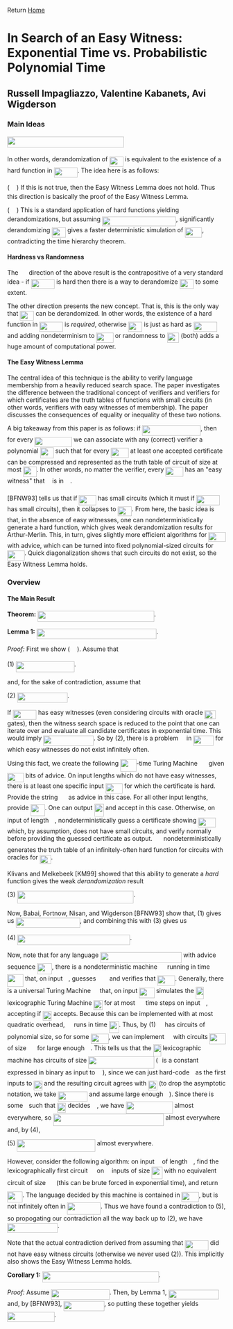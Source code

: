 Return [Home](https://matthewkatzman.github.io/notes/notes.html)

# In Search of an Easy Witness: Exponential Time vs. Probabilistic Polynomial Time

## Russell Impagliazzo, Valentine Kabanets, Avi Wigderson

### Main Ideas

#### <img src="/notes/papers/tex/b560ff2705f21960f31f0200a056e607.svg?invert_in_darkmode&sanitize=true" align=middle width=268.58288655pt height=24.65753399999998pt/>

In other words, derandomization of <img src="/notes/papers/tex/ba007d1b3734900f1caf239e9617b838.svg?invert_in_darkmode&sanitize=true" align=middle width=32.23728584999999pt height=22.55708729999998pt/> is equivalent to the existence of a hard function in <img src="/notes/papers/tex/3262497f78af8a499e76e85f7bdb9422.svg?invert_in_darkmode&sanitize=true" align=middle width=54.42894764999999pt height=22.55708729999998pt/>.  The idea here is as follows:

(<img src="/notes/papers/tex/777d001ea1ec5971b67bb546ed760f97.svg?invert_in_darkmode&sanitize=true" align=middle width=16.43840384999999pt height=14.15524440000002pt/>) If this is not true, then the Easy Witness Lemma does not hold.  Thus this direction is basically the proof of the Easy Witness Lemma.

(<img src="/notes/papers/tex/bd9e3b94a2cd2f370d50ece113f7b316.svg?invert_in_darkmode&sanitize=true" align=middle width=16.43840384999999pt height=14.15524440000002pt/>) This is a standard application of hard functions yielding derandomizations, but assuming <img src="/notes/papers/tex/525986dc5b84a8968c8c8655d1e89fb7.svg?invert_in_darkmode&sanitize=true" align=middle width=170.1359583pt height=22.55708729999998pt/>, significantly derandomizing <img src="/notes/papers/tex/ba007d1b3734900f1caf239e9617b838.svg?invert_in_darkmode&sanitize=true" align=middle width=32.23728584999999pt height=22.55708729999998pt/> gives a faster deterministic simulation of <img src="/notes/papers/tex/0fa7e1e4059a89859c4afd74d72979f5.svg?invert_in_darkmode&sanitize=true" align=middle width=39.634494899999986pt height=22.55708729999998pt/>, contradicting the time hierarchy theorem.

#### Hardness vs Randomness

The <img src="/notes/papers/tex/bd9e3b94a2cd2f370d50ece113f7b316.svg?invert_in_darkmode&sanitize=true" align=middle width=16.43840384999999pt height=14.15524440000002pt/> direction of the above result is the contrapositive of a very standard idea - if <img src="/notes/papers/tex/3262497f78af8a499e76e85f7bdb9422.svg?invert_in_darkmode&sanitize=true" align=middle width=54.42894764999999pt height=22.55708729999998pt/> is hard then there is a way to derandomize <img src="/notes/papers/tex/ba007d1b3734900f1caf239e9617b838.svg?invert_in_darkmode&sanitize=true" align=middle width=32.23728584999999pt height=22.55708729999998pt/> to some extent.

The other direction presents the new concept.  That is, this is the only way that <img src="/notes/papers/tex/ba007d1b3734900f1caf239e9617b838.svg?invert_in_darkmode&sanitize=true" align=middle width=32.23728584999999pt height=22.55708729999998pt/> can be derandomized.  In other words, the existence of a hard function in <img src="/notes/papers/tex/3262497f78af8a499e76e85f7bdb9422.svg?invert_in_darkmode&sanitize=true" align=middle width=54.42894764999999pt height=22.55708729999998pt/> is *required*, otherwise <img src="/notes/papers/tex/ba007d1b3734900f1caf239e9617b838.svg?invert_in_darkmode&sanitize=true" align=middle width=32.23728584999999pt height=22.55708729999998pt/> is just as hard as <img src="/notes/papers/tex/3262497f78af8a499e76e85f7bdb9422.svg?invert_in_darkmode&sanitize=true" align=middle width=54.42894764999999pt height=22.55708729999998pt/> and adding nondeterminism to <img src="/notes/papers/tex/1badc9c9493a0421ec689d7633f092e8.svg?invert_in_darkmode&sanitize=true" align=middle width=39.29203574999999pt height=22.55708729999998pt/> or randomness to <img src="/notes/papers/tex/93d804881a17daf5af04dfd29bae3c5b.svg?invert_in_darkmode&sanitize=true" align=middle width=27.716759399999994pt height=22.55708729999998pt/> (both) adds a huge amount of computational power.

#### The Easy Witness Lemma

The central idea of this technique is the ability to verify language membership from a heavily reduced search space.  The paper investigates the difference between the traditional concept of verifiers and verifiers for which certificates are the truth tables of functions with small circuits (in other words, verifiers with easy witnesses of membership).  The paper discusses the consequences of equality or inequality of these two notions.

A big takeaway from this paper is as follows: if <img src="/notes/papers/tex/77fc0a70b06f5a122e80d7a9dd446aa7.svg?invert_in_darkmode&sanitize=true" align=middle width=134.69101634999998pt height=24.65753399999998pt/>, then for every <img src="/notes/papers/tex/192ad4ff2d53a3ec021edaa9374abad4.svg?invert_in_darkmode&sanitize=true" align=middle width=85.70732774999999pt height=22.55708729999998pt/> we can associate with any (correct) verifier a polynomial <img src="/notes/papers/tex/c62c4d1f4cea69da63734be038d89dea.svg?invert_in_darkmode&sanitize=true" align=middle width=30.92287604999999pt height=24.65753399999998pt/> such that for every <img src="/notes/papers/tex/60cd4b11237e4bc3ddd5d01c0853f07d.svg?invert_in_darkmode&sanitize=true" align=middle width=40.67336789999999pt height=22.465723500000017pt/> at least one accepted certificate can be compressed and represented as the truth table of circuit of size at most <img src="/notes/papers/tex/c62c4d1f4cea69da63734be038d89dea.svg?invert_in_darkmode&sanitize=true" align=middle width=30.92287604999999pt height=24.65753399999998pt/>.  In other words, no matter the verifier, every <img src="/notes/papers/tex/60cd4b11237e4bc3ddd5d01c0853f07d.svg?invert_in_darkmode&sanitize=true" align=middle width=40.67336789999999pt height=22.465723500000017pt/> has an "easy witness" that <img src="/notes/papers/tex/332cc365a4987aacce0ead01b8bdcc0b.svg?invert_in_darkmode&sanitize=true" align=middle width=9.39498779999999pt height=14.15524440000002pt/> is in <img src="/notes/papers/tex/ddcb483302ed36a59286424aa5e0be17.svg?invert_in_darkmode&sanitize=true" align=middle width=11.18724254999999pt height=22.465723500000017pt/>.

\[BFNW93\] tells us that if <img src="/notes/papers/tex/0fa7e1e4059a89859c4afd74d72979f5.svg?invert_in_darkmode&sanitize=true" align=middle width=39.634494899999986pt height=22.55708729999998pt/> has small circuits (which it must if <img src="/notes/papers/tex/3262497f78af8a499e76e85f7bdb9422.svg?invert_in_darkmode&sanitize=true" align=middle width=54.42894764999999pt height=22.55708729999998pt/> has small circuits), then it collapses to <img src="/notes/papers/tex/ba007d1b3734900f1caf239e9617b838.svg?invert_in_darkmode&sanitize=true" align=middle width=32.23728584999999pt height=22.55708729999998pt/>.  From here, the basic idea is that, in the absence of easy witnesses, one can nondeterministically generate a hard function, which gives weak derandomization results for Arthur-Merlin.  This, in turn, gives slightly more efficient algorithms for <img src="/notes/papers/tex/0fa7e1e4059a89859c4afd74d72979f5.svg?invert_in_darkmode&sanitize=true" align=middle width=39.634494899999986pt height=22.55708729999998pt/> with advice, which can be turned into fixed polynomial-sized circuits for <img src="/notes/papers/tex/0fa7e1e4059a89859c4afd74d72979f5.svg?invert_in_darkmode&sanitize=true" align=middle width=39.634494899999986pt height=22.55708729999998pt/>.  Quick diagonalization shows that such circuits do not exist, so the Easy Witness Lemma holds.

### Overview

#### The Main Result

**Theorem:** <img src="/notes/papers/tex/9ff8b145b8b0b269a0062e64c43eb8d2.svg?invert_in_darkmode&sanitize=true" align=middle width=268.58288655pt height=24.65753399999998pt/>.

**Lemma 1:** <img src="/notes/papers/tex/7f79b4f287a32cefcea2d5bb0245b209.svg?invert_in_darkmode&sanitize=true" align=middle width=275.9800956pt height=24.65753399999998pt/>.

*Proof:* First we show (<img src="/notes/papers/tex/777d001ea1ec5971b67bb546ed760f97.svg?invert_in_darkmode&sanitize=true" align=middle width=16.43840384999999pt height=14.15524440000002pt/>).  Assume that 

(1) <img src="/notes/papers/tex/77fc0a70b06f5a122e80d7a9dd446aa7.svg?invert_in_darkmode&sanitize=true" align=middle width=134.69101634999998pt height=24.65753399999998pt/>.

and, for the sake of contradiction, assume that

(2) <img src="/notes/papers/tex/8de03f1ff93f09bbe377652be283542a.svg?invert_in_darkmode&sanitize=true" align=middle width=115.98105419999997pt height=22.831056599999986pt/>.

If <img src="/notes/papers/tex/3262497f78af8a499e76e85f7bdb9422.svg?invert_in_darkmode&sanitize=true" align=middle width=54.42894764999999pt height=22.55708729999998pt/> has easy witnesses (even considering circuits with oracle <img src="/notes/papers/tex/95d4aeb7638140fd70ba48c1d0a76c2d.svg?invert_in_darkmode&sanitize=true" align=middle width=25.890204449999988pt height=20.09134050000002pt/> gates), then the witness search space is reduced to the point that one can iterate over and evaluate all candidate certificates in exponential time.  This would imply <img src="/notes/papers/tex/d5b0955968ea3cad6274f10a34ac8d12.svg?invert_in_darkmode&sanitize=true" align=middle width=115.98105419999997pt height=22.55708729999998pt/>.  So by (2), there is a problem <img src="/notes/papers/tex/ddcb483302ed36a59286424aa5e0be17.svg?invert_in_darkmode&sanitize=true" align=middle width=11.18724254999999pt height=22.465723500000017pt/> in <img src="/notes/papers/tex/8d6516164fea0dbeb5f2d6a973eeefd9.svg?invert_in_darkmode&sanitize=true" align=middle width=47.032081799999986pt height=22.465723500000017pt/> for which easy witnesses do not exist infinitely often.

Using this fact, we create the following <img src="/notes/papers/tex/d68ffd33fdb660a33b5f4f61ed55160b.svg?invert_in_darkmode&sanitize=true" align=middle width=36.97176944999999pt height=29.190975000000005pt/>-time Turing Machine <img src="/notes/papers/tex/fb97d38bcc19230b0acd442e17db879c.svg?invert_in_darkmode&sanitize=true" align=middle width=17.73973739999999pt height=22.465723500000017pt/> given <img src="/notes/papers/tex/3f18d8f60c110e865571bba5ba67dcc6.svg?invert_in_darkmode&sanitize=true" align=middle width=38.17727759999999pt height=21.18721440000001pt/> bits of advice.  On input lengths which do not have easy witnesses, there is at least one specific input <img src="/notes/papers/tex/36e95cdc0bd5ff0a4db1e282cb0402b8.svg?invert_in_darkmode&sanitize=true" align=middle width=39.645998699999986pt height=22.465723500000017pt/> for which the certificate is hard.  Provide the string <img src="/notes/papers/tex/d0a62868544bbe8b43be9c0e7beb17cf.svg?invert_in_darkmode&sanitize=true" align=middle width=16.58683124999999pt height=21.18721440000001pt/> as advice in this case.  For all other input lengths, provide <img src="/notes/papers/tex/3de7c9704c3fdf394d3bbbd915894994.svg?invert_in_darkmode&sanitize=true" align=middle width=32.98915289999999pt height=26.76175259999998pt/>.  One can output <img src="/notes/papers/tex/5254e6ee076b978d5eb10b36ba83cffc.svg?invert_in_darkmode&sanitize=true" align=middle width=22.011217799999987pt height=28.92981300000002pt/> and accept in this case.  Otherwise, on input of length <img src="/notes/papers/tex/55a049b8f161ae7cfeb0197d75aff967.svg?invert_in_darkmode&sanitize=true" align=middle width=9.86687624999999pt height=14.15524440000002pt/>, nondeterministically guess a certificate showing <img src="/notes/papers/tex/60cd4b11237e4bc3ddd5d01c0853f07d.svg?invert_in_darkmode&sanitize=true" align=middle width=40.67336789999999pt height=22.465723500000017pt/> which, by assumption, does not have small circuits, and verify normally before providing the guessed certificate as output.  <img src="/notes/papers/tex/fb97d38bcc19230b0acd442e17db879c.svg?invert_in_darkmode&sanitize=true" align=middle width=17.73973739999999pt height=22.465723500000017pt/> nondeterministically generates the truth table of an infinitely-often hard function for circuits with oracles for <img src="/notes/papers/tex/95d4aeb7638140fd70ba48c1d0a76c2d.svg?invert_in_darkmode&sanitize=true" align=middle width=25.890204449999988pt height=20.09134050000002pt/>.

Klivans and Melkebeek \[KM99\] showed that this ability to generate a *hard* function gives the weak *derandomization* result

(3) <img src="/notes/papers/tex/4e86b8b0cd20852ec4ac817fc5b6f8c4.svg?invert_in_darkmode&sanitize=true" align=middle width=268.5137961pt height=28.92981300000002pt/>.

Now, Babai, Fortnow, Nisan, and Wigderson \[BFNW93\] show that, (1) gives us <img src="/notes/papers/tex/e9338db5ed13d5096e92191a285dca77.svg?invert_in_darkmode&sanitize=true" align=middle width=147.94430309999998pt height=22.55708729999998pt/>, and combining this with (3) gives us 

(4) <img src="/notes/papers/tex/213a7f85b1da5766cc913a0a8db53f80.svg?invert_in_darkmode&sanitize=true" align=middle width=260.0010995999999pt height=24.65753399999998pt/>.

Now, note that for any language <img src="/notes/papers/tex/dd48c7d3098a962704a9ae9c99fb5437.svg?invert_in_darkmode&sanitize=true" align=middle width=187.71830054999998pt height=24.65753399999998pt/> with advice sequence <img src="/notes/papers/tex/819c7cae4698d7e6622b092e0b0a12c5.svg?invert_in_darkmode&sanitize=true" align=middle width=34.07550464999999pt height=24.65753399999998pt/>, there is a nondeterministic machine <img src="/notes/papers/tex/f9c4988898e7f532b9f826a75014ed3c.svg?invert_in_darkmode&sanitize=true" align=middle width=14.99998994999999pt height=22.465723500000017pt/> running in time <img src="/notes/papers/tex/d68ffd33fdb660a33b5f4f61ed55160b.svg?invert_in_darkmode&sanitize=true" align=middle width=36.97176944999999pt height=29.190975000000005pt/> that, on input <img src="/notes/papers/tex/332cc365a4987aacce0ead01b8bdcc0b.svg?invert_in_darkmode&sanitize=true" align=middle width=9.39498779999999pt height=14.15524440000002pt/>, guesses <img src="/notes/papers/tex/15a9e6cb779720a41451837d42e46a8e.svg?invert_in_darkmode&sanitize=true" align=middle width=23.322070199999988pt height=14.15524440000002pt/> and verifies that <img src="/notes/papers/tex/60cd4b11237e4bc3ddd5d01c0853f07d.svg?invert_in_darkmode&sanitize=true" align=middle width=40.67336789999999pt height=22.465723500000017pt/>.  Generally, there is a universal Turing Machine <img src="/notes/papers/tex/6bac6ec50c01592407695ef84f457232.svg?invert_in_darkmode&sanitize=true" align=middle width=13.01596064999999pt height=22.465723500000017pt/> that, on input <img src="/notes/papers/tex/507fea80923da3e770e126ce607dd7d6.svg?invert_in_darkmode&sanitize=true" align=middle width=35.14953089999999pt height=24.65753399999998pt/> simulates the <img src="/notes/papers/tex/2816079e0c533ee8a8148e5215141fe3.svg?invert_in_darkmode&sanitize=true" align=middle width=18.06055514999999pt height=27.91243950000002pt/> lexicographic Turing Machine <img src="/notes/papers/tex/e8a87898efc00bd6e44ae2c7edcfcd1c.svg?invert_in_darkmode&sanitize=true" align=middle width=20.598413549999993pt height=22.465723500000017pt/> for at most <img src="/notes/papers/tex/f8f25e4580c418a51dc556db0d8d2b93.svg?invert_in_darkmode&sanitize=true" align=middle width=16.34523329999999pt height=21.839370299999988pt/> time steps on input <img src="/notes/papers/tex/332cc365a4987aacce0ead01b8bdcc0b.svg?invert_in_darkmode&sanitize=true" align=middle width=9.39498779999999pt height=14.15524440000002pt/>, accepting if <img src="/notes/papers/tex/e8a87898efc00bd6e44ae2c7edcfcd1c.svg?invert_in_darkmode&sanitize=true" align=middle width=20.598413549999993pt height=22.465723500000017pt/> accepts.  Because this can be implemented with at most quadratic overhead, <img src="/notes/papers/tex/6bac6ec50c01592407695ef84f457232.svg?invert_in_darkmode&sanitize=true" align=middle width=13.01596064999999pt height=22.465723500000017pt/> runs in time <img src="/notes/papers/tex/d28295e60fcb6a3ca543858aaf794ac9.svg?invert_in_darkmode&sanitize=true" align=middle width=22.89777929999999pt height=26.76175259999998pt/>.  Thus, by (1) <img src="/notes/papers/tex/6bac6ec50c01592407695ef84f457232.svg?invert_in_darkmode&sanitize=true" align=middle width=13.01596064999999pt height=22.465723500000017pt/> has circuits of polynomial size, so for some <img src="/notes/papers/tex/b9798a6be0b063a31e64e1c3b8d0988c.svg?invert_in_darkmode&sanitize=true" align=middle width=41.03867954999999pt height=22.831056599999986pt/>, we can implement <img src="/notes/papers/tex/6bac6ec50c01592407695ef84f457232.svg?invert_in_darkmode&sanitize=true" align=middle width=13.01596064999999pt height=22.465723500000017pt/> with circuits <img src="/notes/papers/tex/472992d46a71981edd1dea7c131bd026.svg?invert_in_darkmode&sanitize=true" align=middle width=37.135200299999994pt height=24.65753399999998pt/> of size <img src="/notes/papers/tex/caffed0f63065b42501fe6d23e50bbf9.svg?invert_in_darkmode&sanitize=true" align=middle width=17.132905349999987pt height=27.91243950000002pt/> for large enough <img src="/notes/papers/tex/55a049b8f161ae7cfeb0197d75aff967.svg?invert_in_darkmode&sanitize=true" align=middle width=9.86687624999999pt height=14.15524440000002pt/>.  This tells us that the <img src="/notes/papers/tex/2816079e0c533ee8a8148e5215141fe3.svg?invert_in_darkmode&sanitize=true" align=middle width=18.06055514999999pt height=27.91243950000002pt/> lexicographic machine has circuits of size <img src="/notes/papers/tex/821c27d68262b44c38cf41f0e79f2a18.svg?invert_in_darkmode&sanitize=true" align=middle width=151.14335279999997pt height=27.94539330000001pt/> (<img src="/notes/papers/tex/77a3b857d53fb44e33b53e4c8b68351a.svg?invert_in_darkmode&sanitize=true" align=middle width=5.663225699999989pt height=21.68300969999999pt/> is a constant expressed in binary as input to <img src="/notes/papers/tex/6bac6ec50c01592407695ef84f457232.svg?invert_in_darkmode&sanitize=true" align=middle width=13.01596064999999pt height=22.465723500000017pt/>), since we can just hard-code <img src="/notes/papers/tex/77a3b857d53fb44e33b53e4c8b68351a.svg?invert_in_darkmode&sanitize=true" align=middle width=5.663225699999989pt height=21.68300969999999pt/> as the first inputs to <img src="/notes/papers/tex/269df1b24837e284ec791de3ae768620.svg?invert_in_darkmode&sanitize=true" align=middle width=19.87487204999999pt height=22.465723500000017pt/> and the resulting circuit agrees with <img src="/notes/papers/tex/e8a87898efc00bd6e44ae2c7edcfcd1c.svg?invert_in_darkmode&sanitize=true" align=middle width=20.598413549999993pt height=22.465723500000017pt/> (to drop the asymptotic notation, we take <img src="/notes/papers/tex/10e6efdabaa434b75fda9d534d66ecac.svg?invert_in_darkmode&sanitize=true" align=middle width=67.85935694999998pt height=22.831056599999986pt/> and assume large enough <img src="/notes/papers/tex/55a049b8f161ae7cfeb0197d75aff967.svg?invert_in_darkmode&sanitize=true" align=middle width=9.86687624999999pt height=14.15524440000002pt/>).  Since there is some <img src="/notes/papers/tex/77a3b857d53fb44e33b53e4c8b68351a.svg?invert_in_darkmode&sanitize=true" align=middle width=5.663225699999989pt height=21.68300969999999pt/> such that <img src="/notes/papers/tex/e8a87898efc00bd6e44ae2c7edcfcd1c.svg?invert_in_darkmode&sanitize=true" align=middle width=20.598413549999993pt height=22.465723500000017pt/> decides <img src="/notes/papers/tex/ddcb483302ed36a59286424aa5e0be17.svg?invert_in_darkmode&sanitize=true" align=middle width=11.18724254999999pt height=22.465723500000017pt/>, we have <img src="/notes/papers/tex/96220ab4de9e9a9db5118000767ca285.svg?invert_in_darkmode&sanitize=true" align=middle width=108.26209019999999pt height=27.94539330000001pt/> almost everywhere, so <img src="/notes/papers/tex/afd1d9bc915366f5445b3824dde604b9.svg?invert_in_darkmode&sanitize=true" align=middle width=255.34126034999997pt height=27.94539330000001pt/> almost everywhere and, by (4),

(5) <img src="/notes/papers/tex/eb81fac0175f1014da70e12ca2ad5bf6.svg?invert_in_darkmode&sanitize=true" align=middle width=180.54488924999998pt height=27.94539330000001pt/> almost everywhere.

However, consider the following algorithm: on input <img src="/notes/papers/tex/332cc365a4987aacce0ead01b8bdcc0b.svg?invert_in_darkmode&sanitize=true" align=middle width=9.39498779999999pt height=14.15524440000002pt/> of length <img src="/notes/papers/tex/55a049b8f161ae7cfeb0197d75aff967.svg?invert_in_darkmode&sanitize=true" align=middle width=9.86687624999999pt height=14.15524440000002pt/>, find the lexicographically first circuit <img src="/notes/papers/tex/9b325b9e31e85137d1de765f43c0f8bc.svg?invert_in_darkmode&sanitize=true" align=middle width=12.92464304999999pt height=22.465723500000017pt/> on <img src="/notes/papers/tex/55a049b8f161ae7cfeb0197d75aff967.svg?invert_in_darkmode&sanitize=true" align=middle width=9.86687624999999pt height=14.15524440000002pt/> inputs of size <img src="/notes/papers/tex/8224eee88e79590f29fc5f7be8ab0b6a.svg?invert_in_darkmode&sanitize=true" align=middle width=24.92916359999999pt height=27.91243950000002pt/> with no equivalent circuit of size <img src="/notes/papers/tex/bb32ea06aa4bd99833ad650f5b208ac6.svg?invert_in_darkmode&sanitize=true" align=middle width=16.709954249999992pt height=27.91243950000002pt/> (this can be brute forced in exponential time), and return <img src="/notes/papers/tex/7418da18c225a344fedb873186962548.svg?invert_in_darkmode&sanitize=true" align=middle width=35.10505844999999pt height=24.65753399999998pt/>.  The language decided by this machine is contained in <img src="/notes/papers/tex/0fa7e1e4059a89859c4afd74d72979f5.svg?invert_in_darkmode&sanitize=true" align=middle width=39.634494899999986pt height=22.55708729999998pt/>, but is not infinitely often in <img src="/notes/papers/tex/5d2787d9b937e34dfd76e2ac42022f75.svg?invert_in_darkmode&sanitize=true" align=middle width=76.9837101pt height=27.94539330000001pt/>.  Thus we have found a contradiction to (5), so propogating our contradiction all the way back up to (2), we have <img src="/notes/papers/tex/8a3ba03e853c696016ef3c38745c3557.svg?invert_in_darkmode&sanitize=true" align=middle width=115.98106079999998pt height=22.55708729999998pt/>.

Note that the actual contradiction derived from assuming that <img src="/notes/papers/tex/3262497f78af8a499e76e85f7bdb9422.svg?invert_in_darkmode&sanitize=true" align=middle width=54.42894764999999pt height=22.55708729999998pt/> did not have easy witness circuits (otherwise we never used (2)).  This implicitly also shows the Easy Witness Lemma holds.

**Corollary 1:** <img src="/notes/papers/tex/9ff8b145b8b0b269a0062e64c43eb8d2.svg?invert_in_darkmode&sanitize=true" align=middle width=268.58288655pt height=24.65753399999998pt/>.

*Proof:* Assume <img src="/notes/papers/tex/77fc0a70b06f5a122e80d7a9dd446aa7.svg?invert_in_darkmode&sanitize=true" align=middle width=134.69101634999998pt height=24.65753399999998pt/>.  Then, by Lemma 1, <img src="/notes/papers/tex/d5b0955968ea3cad6274f10a34ac8d12.svg?invert_in_darkmode&sanitize=true" align=middle width=115.98105419999997pt height=22.55708729999998pt/> and, by \[BFNW93\], <img src="/notes/papers/tex/bb5980de7f884b8d1477c955948ce00d.svg?invert_in_darkmode&sanitize=true" align=middle width=93.78939899999999pt height=22.55708729999998pt/>, so putting these together yields <img src="/notes/papers/tex/19b7f8871f061787a955b31743ba1af7.svg?invert_in_darkmode&sanitize=true" align=middle width=108.58384514999999pt height=22.55708729999998pt/>.
